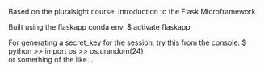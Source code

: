 Based on the pluralsight course: Introduction to the Flask Microframework

Built using the flaskapp conda env.
    $ activate flaskapp

For generating a secret_key for the session, try this from the console:
    $ python
    >> import os
    >> os.urandom(24)  
or something of the like...

